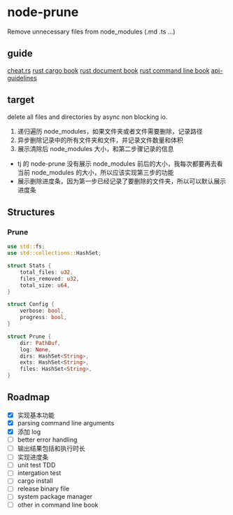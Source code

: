 # node-prune

Remove unnecessary files from node_modules (.md .ts ...)

## guide

[cheat.rs](https://cheats.rs/)
[rust cargo book](https://doc.rust-lang.org/cargo/)
[rust document book](https://doc.rust-lang.org/stable/rustdoc/)
[rust command line book](https://rust-lang-nursery.github.io/cli-wg/)
[api-guidelines](https://rust-lang.github.io/api-guidelines/naming.html)

## target

delete all files and directories by async non blocking io.

1. 递归遍历 node_modules，如果文件夹或者文件需要删除，记录路径
2. 异步删除记录中的所有文件夹和文件，并记录文件数量和体积
3. 展示清除后 node_modules 大小，和第二步骤记录的信息

- tj 的 node-prune 没有展示 node_modules 前后的大小，我每次都要再去看当前 node_modules 的大小，所以应该实现第三步的功能
- 展示删除进度条，因为第一步已经记录了要删除的文件夹，所以可以默认展示进度条

## Structures

### Prune

```rust
use std::fs;
use std::collections::HashSet;

struct Stats {
    total_files: u32,
    files_removed: u32,
    total_size: u64,
}

struct Config {
    verbose: bool,
    progress: bool,
}

struct Prune {
    dir: PathBuf,
    log: None,
    dirs: HashSet<String>,
    exts: HashSet<String>,
    files: HashSet<String>,
}
```

## Roadmap

- [x] 实现基本功能
- [x] parsing command line arguments
- [x] 添加 log
- [ ] better error handling
- [ ] 输出结果包括和执行时长
- [ ] 实现进度条
- [ ] unit test TDD
- [ ] intergation test
- [ ] cargo install
- [ ] release binary file
- [ ] system package manager
- [ ] other in command line book
